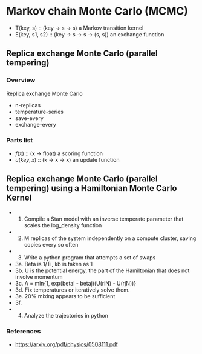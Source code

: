 # Markov chain Monte Carlo (MCMC)

- T(key, s) :: (key -> s -> s) a Markov transition kernel
- E(key, s1, s2) :: (key -> s -> s -> (s, s)) an exchange function 

## Replica exchange Monte Carlo (parallel tempering)
### Overview
Replica exchange Monte Carlo 

- n-replicas
- temperature-series
- save-every
- exchange-every
### Parts list
- $f(x)$ :: (x -> float) a scoring function
- $u(key, x)$ :: (k -> x -> x) an update function


## Replica exchange Monte Carlo (parallel tempering) using a Hamiltonian Monte Carlo Kernel

- 1. Compile a Stan model with an inverse temperate parameter that scales the log\_density function
- 2. M replicas of the system independently on a compute cluster, saving copies every so often
- 3. Write a python program that attempts a set of swaps 
- 3a. Beta is 1/Ti, kb is taken as 1
- 3b. U is the potential energy, the part of the Hamiltonian that does not involve momentum  
- 3c. A = min{1, exp(betai - betaj)(U(riN) - U(rjN))}
- 3d. Fix temperatures or iteratively solve them. 
- 3e. 20% mixing appears to be sufficient
- 3f.  
- 4. Analyze the trajectories in python

### References
- https://arxiv.org/pdf/physics/0508111.pdf


